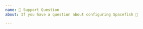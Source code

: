 ```yaml
---
name: 🤗 Support Question
about: If you have a question about configuring Spacefish 💬

---
```


<!--
If you're having trouble configuring Spacefish, Feel free to ask us for a hand! 😄
Be sure to search existing issues since someone might have already asked something similar.

Also, please take a second to read our TROUBLESHOOTING docs for commonly encountered problems:
https://github.com/matchai/spacefish/blob/master/docs/Troubleshooting.md
-->

